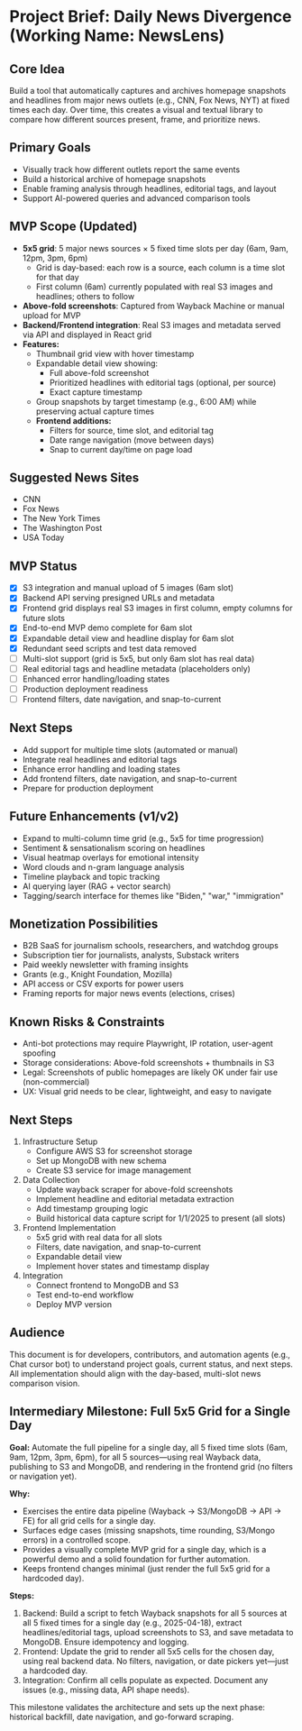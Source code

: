 # Project Brief: Daily News Divergence (Working Name: NewsLens)

## Core Idea
Build a tool that automatically captures and archives homepage snapshots and headlines from major news outlets (e.g., CNN, Fox News, NYT) at fixed times each day. Over time, this creates a visual and textual library to compare how different sources present, frame, and prioritize news.

## Primary Goals
- Visually track how different outlets report the same events
- Build a historical archive of homepage snapshots
- Enable framing analysis through headlines, editorial tags, and layout
- Support AI-powered queries and advanced comparison tools

## MVP Scope (Updated)
- **5x5 grid**: 5 major news sources × 5 fixed time slots per day (6am, 9am, 12pm, 3pm, 6pm)
  - Grid is day-based: each row is a source, each column is a time slot for that day
  - First column (6am) currently populated with real S3 images and headlines; others to follow
- **Above-fold screenshots**: Captured from Wayback Machine or manual upload for MVP
- **Backend/Frontend integration**: Real S3 images and metadata served via API and displayed in React grid
- **Features:**
  - Thumbnail grid view with hover timestamp
  - Expandable detail view showing:
    - Full above-fold screenshot
    - Prioritized headlines with editorial tags (optional, per source)
    - Exact capture timestamp
  - Group snapshots by target timestamp (e.g., 6:00 AM) while preserving actual capture times
  - **Frontend additions:**
    - Filters for source, time slot, and editorial tag
    - Date range navigation (move between days)
    - Snap to current day/time on page load

## Suggested News Sites
- CNN
- Fox News
- The New York Times
- The Washington Post
- USA Today

## MVP Status
- [x] S3 integration and manual upload of 5 images (6am slot)
- [x] Backend API serving presigned URLs and metadata
- [x] Frontend grid displays real S3 images in first column, empty columns for future slots
- [x] End-to-end MVP demo complete for 6am slot
- [x] Expandable detail view and headline display for 6am slot
- [x] Redundant seed scripts and test data removed
- [ ] Multi-slot support (grid is 5x5, but only 6am slot has real data)
- [ ] Real editorial tags and headline metadata (placeholders only)
- [ ] Enhanced error handling/loading states
- [ ] Production deployment readiness
- [ ] Frontend filters, date navigation, and snap-to-current

## Next Steps
- Add support for multiple time slots (automated or manual)
- Integrate real headlines and editorial tags
- Enhance error handling and loading states
- Add frontend filters, date navigation, and snap-to-current
- Prepare for production deployment

## Future Enhancements (v1/v2)
- Expand to multi-column time grid (e.g., 5x5 for time progression)
- Sentiment & sensationalism scoring on headlines
- Visual heatmap overlays for emotional intensity
- Word clouds and n-gram language analysis
- Timeline playback and topic tracking
- AI querying layer (RAG + vector search)
- Tagging/search interface for themes like "Biden," "war," "immigration"

## Monetization Possibilities
- B2B SaaS for journalism schools, researchers, and watchdog groups
- Subscription tier for journalists, analysts, Substack writers
- Paid weekly newsletter with framing insights
- Grants (e.g., Knight Foundation, Mozilla)
- API access or CSV exports for power users
- Framing reports for major news events (elections, crises)

## Known Risks & Constraints
- Anti-bot protections may require Playwright, IP rotation, user-agent spoofing
- Storage considerations: Above-fold screenshots + thumbnails in S3
- Legal: Screenshots of public homepages are likely OK under fair use (non-commercial)
- UX: Visual grid needs to be clear, lightweight, and easy to navigate

## Next Steps
1. Infrastructure Setup
   - Configure AWS S3 for screenshot storage
   - Set up MongoDB with new schema
   - Create S3 service for image management
2. Data Collection
   - Update wayback scraper for above-fold screenshots
   - Implement headline and editorial metadata extraction
   - Add timestamp grouping logic
   - Build historical data capture script for 1/1/2025 to present (all slots)
3. Frontend Implementation
   - 5x5 grid with real data for all slots
   - Filters, date navigation, and snap-to-current
   - Expandable detail view
   - Implement hover states and timestamp display
4. Integration
   - Connect frontend to MongoDB and S3
   - Test end-to-end workflow
   - Deploy MVP version

## Audience
This document is for developers, contributors, and automation agents (e.g., Chat cursor bot) to understand project goals, current status, and next steps. All implementation should align with the day-based, multi-slot news comparison vision.

## Intermediary Milestone: Full 5x5 Grid for a Single Day

**Goal:**
Automate the full pipeline for a single day, all 5 fixed time slots (6am, 9am, 12pm, 3pm, 6pm), for all 5 sources—using real Wayback data, publishing to S3 and MongoDB, and rendering in the frontend grid (no filters or navigation yet).

**Why:**
- Exercises the entire data pipeline (Wayback → S3/MongoDB → API → FE) for all grid cells for a single day.
- Surfaces edge cases (missing snapshots, time rounding, S3/Mongo errors) in a controlled scope.
- Provides a visually complete MVP grid for a single day, which is a powerful demo and a solid foundation for further automation.
- Keeps frontend changes minimal (just render the full 5x5 grid for a hardcoded day).

**Steps:**
1. Backend: Build a script to fetch Wayback snapshots for all 5 sources at all 5 fixed times for a single day (e.g., 2025-04-18), extract headlines/editorial tags, upload screenshots to S3, and save metadata to MongoDB. Ensure idempotency and logging.
2. Frontend: Update the grid to render all 5x5 cells for the chosen day, using real backend data. No filters, navigation, or date pickers yet—just a hardcoded day.
3. Integration: Confirm all cells populate as expected. Document any issues (e.g., missing data, API shape needs).

This milestone validates the architecture and sets up the next phase: historical backfill, date navigation, and go-forward scraping.
